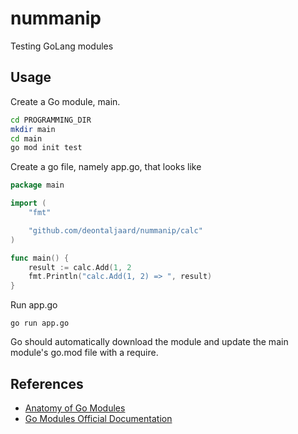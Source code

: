 nummanip
=

Testing GoLang modules

## Usage
Create a Go module, main.

```bash
cd PROGRAMMING_DIR
mkdir main
cd main
go mod init test
```

Create a go file, namely app.go, that looks like
```go
package main

import (
	"fmt"

	"github.com/deontaljaard/nummanip/calc"
)

func main() {
	result := calc.Add(1, 2
	fmt.Println("calc.Add(1, 2) => ", result)
}
```

Run app.go
```
go run app.go
```

Go should automatically download the module and update the main module's go.mod file with a require.

## References
* [Anatomy of Go Modules](https://medium.com/rungo/anatomy-of-modules-in-go-c8274d215c16)
* [Go Modules Official Documentation](https://github.com/golang/go/wiki/Modules)

